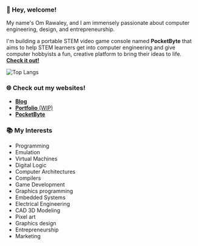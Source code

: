 ### 👋 Hey, welcome!

My name's Om Rawaley, and I am immensely passionate about computer engineering, design, and entrepreneurship. 

I'm building a portable STEM video game console named **PocketByte** that aims to help STEM learners get into computer engineering and give computer hobbyists a fun, creative platform to bring their ideas to life. [**Check it out!**](https://pocketbyte.co)

![Top Langs](https://github-readme-stats.vercel.app/api/top-langs/?username=omrawaley&hide=makefile&size_weight=0.5&count_weight=0.5&langs_count=6)

### 🌐 Check out my websites!
- [**Blog**](https://bytebase.pages.dev)
- [**Portfolio** (WIP)](https://omrawaleyportfolio.vercel.app)
- [**PocketByte**](https://pocketbyte.co)

### 📚 My Interests

- Programming
- Emulation
- Virtual Machines
- Digital Logic
- Computer Architectures
- Compilers
- Game Development
- Graphics programming
- Embedded Systems
- Electrical Engineering
- CAD 3D Modeling
- Pixel art
- Graphics design
- Entrepreneurship
- Marketing
